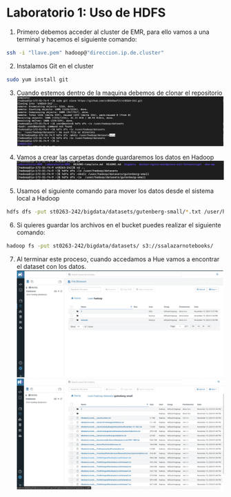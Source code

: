 # Laboratorio 1: Uso de HDFS

1. Primero debemos acceder al cluster de EMR, para ello vamos a una terminal y hacemos el siguiente comando:
```bash
ssh -i "llave.pem" hadoop@"direccion.ip.de.cluster"

```

2. Instalamos Git en el cluster
```bash
sudo yum install git 
```
3. Cuando estemos dentro de la maquina debemos de clonar el repositorio
![ClonarRepo](imagenes/clonarRepo.png)

4. Vamos a crear las carpetas donde guardaremos los datos en Hadoop
![creaciónCarpeta](imagenes/creacionCarpeta.png)

5. Usamos el siguiente comando para mover los datos desde el sistema local a Hadoop

```bash
hdfs dfs -put st0263-242/bigdata/datasets/gutenberg-small/*.txt /user/hadoop/datasets/gutenberg-small/ 

```

6. Si quieres guardar los archivos en el bucket puedes realizar el siguiente comando:
```bash
hadoop fs -put st0263-242/bigdata/datasets/ s3://ssalazarnotebooks/

```

7. Al terminar este proceso, cuando accedamos a Hue vamos a encontrar el dataset con los datos.
![dataset1](imagenes/dataset1.png)
![dataset2](imagenes/dataset2.png)
